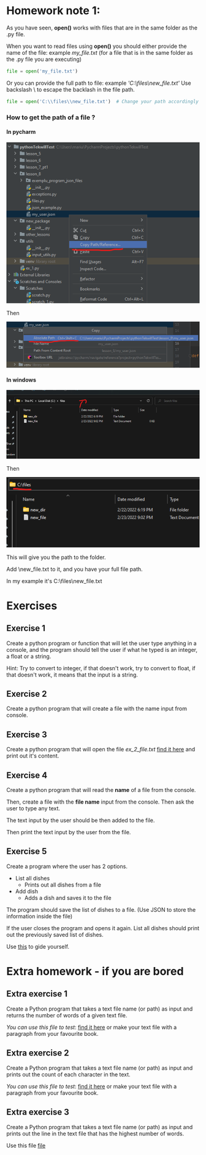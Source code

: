 # Homework note 1:

As you have seen, **open()** works with files that are in the same folder as the .py file.

When you want to read files using **open()** you should either provide the name of the file: example _my_file.txt_ (for
a file that is in the same folder as the .py file you are executing)

```python
file = open('my_file.txt')
```

Or you can provide the full path to file: example _'C:\\files\\new_file.txt'_ Use backslash \ to escape the backlash in
the file path.

````python
file = open('C:\\files\\new_file.txt')  # Change your path accordingly
````

### How to get the path of a file ?

#### In pycharm

![img.png](img.png)

Then

![img_1.png](img_1.png)

#### In windows

![img_2.png](img_2.png)

Then

![img_3.png](img_3.png)

This will give you the path to the folder.

Add \new_file.txt to it, and you have your full file path.

In my example it's C:\\files\\new_file.txt

# Exercises

## Exercise 1

Create a python program or function that will let the user type anything in a console, and the program should tell the
user if what he typed is an integer, a float or a string.

Hint: Try to convert to integer, if that doesn't work, try to convert to float, if that doesn't work, it means that the
input is a string.

## Exercise 2

Create a python program that will create a file with the name input from console.

## Exercise 3

Create a python program that will open the file _ex_2_file.txt_ [find it here](files/ex_2_file.txt) and print out it's
content.

## Exercise 4

Create a python program that will read the **name** of a file from the console.

Then, create a file with the **file name** input from the console. Then ask the user to type any text.

The text input by the user should be then added to the file.

Then print the text input by the user from the file.

## Exercise 5

Create a program where the user has 2 options.

* List all dishes
    * Prints out all dishes from a file
* Add dish
    * Adds a dish and saves it to the file

The program should save the list of dishes to a file. (Use JSON to store the information inside the file)

If the user closes the program and opens it again. List all dishes should print out the previously saved list of dishes.

Use [this](../class_examples/exemplu_program_json_files/main.py) to gide yourself.

# Extra homework - if you are bored

## Extra exercise 1

Create a Python program that takes a text file name (or path) as input and returns the number of words of a given text
file.

_You can use this file to test_: [find it here](files/ex_2_file.txt) or make your text file with a paragraph from your
favourite book.

## Extra exercise 2

Create a Python program that takes a text file name (or path) as input and prints out the count of each character in the
text.

_You can use this file to test_: [find it here](files/ex_2_file.txt) or make your text file with a paragraph from your
favourite book.

## Extra exercise 3

Create a Python program that takes a text file name (or path) as input and prints out the line in the text file that has
the highest number of words.

Use this file [file](files/extra_ex_3_file.txt)

